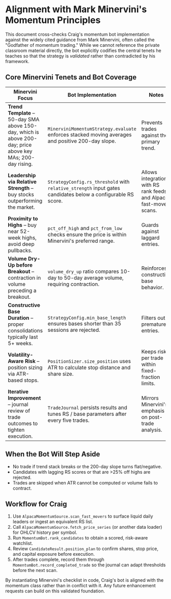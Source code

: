 # Alignment with Mark Minervini's Momentum Principles

This document cross-checks Craig's momentum bot implementation against the
widely cited guidance from Mark Minervini, often called the "Godfather of
momentum trading." While we cannot reference the private classroom material
directly, the bot explicitly codifies the central tenets he teaches so that the
strategy is *validated* rather than contradicted by his framework.

## Core Minervini Tenets and Bot Coverage

| Minervini Focus | Bot Implementation | Notes |
| --- | --- | --- |
| **Trend Template** – 50-day SMA above 150-day, which is above 200-day; price above key MAs; 200-day rising. | `MinerviniMomentumStrategy.evaluate` enforces stacked moving averages and positive 200-day slope. | Prevents trades against the primary trend.
| **Leadership via Relative Strength** – buy stocks outperforming the market. | `StrategyConfig.rs_threshold` with `relative_strength` input gates candidates below a configurable RS score. | Allows integration with RS rank feeds and Alpaca fast-mover scans.
| **Proximity to Highs** – buy near 52-week highs, avoid deep pullbacks. | `pct_off_high` and `pct_from_low` checks ensure the price is within Minervini's preferred range. | Guards against laggard entries.
| **Volume Dry-Up before Breakout** – contraction in volume preceding a breakout. | `volume_dry_up` ratio compares 10-day to 50-day average volume, requiring contraction. | Reinforces constructive base behavior.
| **Constructive Base Duration** – proper consolidations typically last 5+ weeks. | `StrategyConfig.min_base_length` ensures bases shorter than 35 sessions are rejected. | Filters out premature entries.
| **Volatility-Aware Risk** – position sizing via ATR-based stops. | `PositionSizer.size_position` uses ATR to calculate stop distance and share size. | Keeps risk per trade within fixed-fraction limits.
| **Iterative Improvement** – journal review of trade outcomes to tighten execution. | `TradeJournal` persists results and tunes RS / base parameters after every five trades. | Mirrors Minervini's emphasis on post-trade analysis.

## When the Bot Will Step Aside

* No trade if trend stack breaks or the 200-day slope turns flat/negative.
* Candidates with lagging RS scores or that are >25% off highs are rejected.
* Trades are skipped when ATR cannot be computed or volume fails to contract.

## Workflow for Craig

1. Use `AlpacaMomentumSource.scan_fast_movers` to surface liquid daily leaders or ingest an equivalent RS list.
2. Call `AlpacaMomentumSource.fetch_price_series` (or another data loader) for OHLCV history per symbol.
3. Run `MomentumBot.rank_candidates` to obtain a scored, risk-aware watchlist.
4. Review `CandidateResult.position_plan` to confirm shares, stop price, and capital exposure before execution.
5. After trades complete, record them through `MomentumBot.record_completed_trade` so the journal can adapt thresholds before the next scan.

By instantiating Minervini's checklist in code, Craig's bot is aligned with the
momentum class rather than in conflict with it. Any future enhancement requests
can build on this validated foundation.
